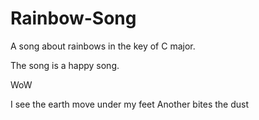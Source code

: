 # Rainbow-Song

A song about rainbows in the key of C major.

The song is a happy song.

WoW

I see the earth move under my feet
Another bites the dust
